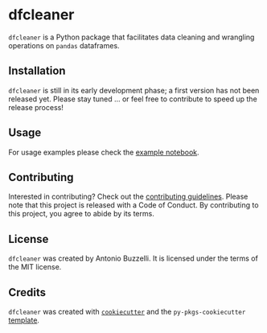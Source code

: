 # dfcleaner

`dfcleaner` is a Python package that facilitates data cleaning and wrangling operations on `pandas` dataframes.

## Installation

`dfcleaner` is still in its early development phase; a first version has not been released yet. Please stay tuned ... or feel free to contribute to speed up the release process!

<!-- ```bash
$ pip install dfcleaner
``` -->

## Usage

For usage examples please check the [example notebook](./docs/example.ipynb).

## Contributing

Interested in contributing? Check out the [contributing guidelines](CONTRIBUTING.md). Please note that this project is released with a Code of Conduct. By contributing to this project, you agree to abide by its terms.

## License

`dfcleaner` was created by Antonio Buzzelli. It is licensed under the terms of the MIT license.

## Credits

`dfcleaner` was created with [`cookiecutter`](https://cookiecutter.readthedocs.io/en/latest/) and the `py-pkgs-cookiecutter` [template](https://github.com/py-pkgs/py-pkgs-cookiecutter).
